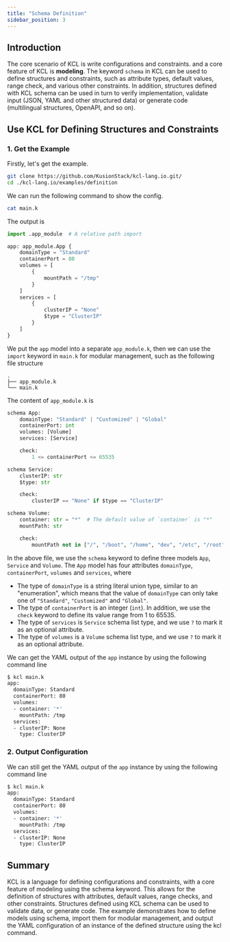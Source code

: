 ```yaml
---
title: "Schema Definition"
sidebar_position: 3
---
```


## Introduction

The core scenario of KCL is write configurations and constraints. and a core feature of KCL is **modeling**. The keyword `schema` in KCL can be used to define structures and constraints, such as attribute types, default values, range check, and various other constraints. In addition, structures defined with KCL schema can be used in turn to verify implementation, validate input (JSON, YAML and other structured data) or generate code (multilingual structures, OpenAPI, and so on).

## Use KCL for Defining Structures and Constraints

### 1. Get the Example

Firstly, let's get the example.

```bash
git clone https://github.com/KusionStack/kcl-lang.io.git/
cd ./kcl-lang.io/examples/definition
```

We can run the following command to show the config.

```bash
cat main.k
```

The output is

```python
import .app_module  # A relative path import

app: app_module.App {
    domainType = "Standard"
    containerPort = 80
    volumes = [
        {
            mountPath = "/tmp"
        }
    ]
    services = [
        {
            clusterIP = "None"
            $type = "ClusterIP"
        }
    ]
}
```

We put the `app` model into a separate `app_module.k`, then we can use the `import` keyword in `main.k` for modular management, such as the following file structure

```
.
├── app_module.k
└── main.k
```

The content of `app_module.k` is

```python
schema App:
    domainType: "Standard" | "Customized" | "Global"
    containerPort: int
    volumes: [Volume]
    services: [Service]

    check:
        1 <= containerPort <= 65535

schema Service:
    clusterIP: str
    $type: str

    check:
        clusterIP == "None" if $type == "ClusterIP"

schema Volume:
    container: str = "*"  # The default value of `container` is "*"
    mountPath: str

    check:
        mountPath not in ["/", "/boot", "/home", "dev", "/etc", "/root"]
```

In the above file, we use the `schema` keyword to define three models `App`, `Service` and `Volume`. The `App` model has four attributes `domainType`, `containerPort`, `volumes` and `services`, where

+ The type of `domainType` is a string literal union type, similar to an "enumeration", which means that the value of `domainType` can only take one of `"Standard"`, `"Customized"` and `"Global"`.
+ The type of `containerPort` is an integer (`int`). In addition, we use the `check` keyword to define its value range from 1 to 65535.
+ The type of `services` is `Service` schema list type, and we use `?` to mark it as an optional attribute.
+ The type of `volumes` is a `Volume` schema list type, and we use `?` to mark it as an optional attribute.

We can get the YAML output of the `app` instance by using the following command line

```bash
$ kcl main.k
app:
  domainType: Standard
  containerPort: 80
  volumes:
  - container: '*'
    mountPath: /tmp
  services:
  - clusterIP: None
    type: ClusterIP
```

### 2. Output Configuration

We can still get the YAML output of the `app` instance by using the following command line

```bash
$ kcl main.k
app:
  domainType: Standard
  containerPort: 80
  volumes:
  - container: '*'
    mountPath: /tmp
  services:
  - clusterIP: None
    type: ClusterIP
```

## Summary

KCL is a language for defining configurations and constraints, with a core feature of modeling using the schema keyword. This allows for the definition of structures with attributes, default values, range checks, and other constraints. Structures defined using KCL schema can be used to validate data, or generate code. The example demonstrates how to define models using schema, import them for modular management, and output the YAML configuration of an instance of the defined structure using the kcl command.
